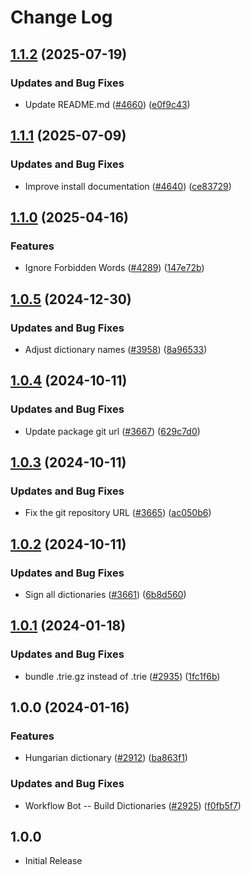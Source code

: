 # Change Log

## [1.1.2](https://github.com/streetsidesoftware/cspell-dicts/compare/@cspell/dict-hu-hu@1.1.1...@cspell/dict-hu-hu@1.1.2) (2025-07-19)


### Updates and Bug Fixes

* Update README.md ([#4660](https://github.com/streetsidesoftware/cspell-dicts/issues/4660)) ([e0f9c43](https://github.com/streetsidesoftware/cspell-dicts/commit/e0f9c43f2dc0170a118dfe3a5008d3cf017e36ce))

## [1.1.1](https://github.com/streetsidesoftware/cspell-dicts/compare/@cspell/dict-hu-hu@1.1.0...@cspell/dict-hu-hu@1.1.1) (2025-07-09)


### Updates and Bug Fixes

* Improve install documentation ([#4640](https://github.com/streetsidesoftware/cspell-dicts/issues/4640)) ([ce83729](https://github.com/streetsidesoftware/cspell-dicts/commit/ce837295163125b6ff57494d9de1609edc6204e6))

## [1.1.0](https://github.com/streetsidesoftware/cspell-dicts/compare/@cspell/dict-hu-hu@1.0.5...@cspell/dict-hu-hu@1.1.0) (2025-04-16)


### Features

* Ignore Forbidden Words ([#4289](https://github.com/streetsidesoftware/cspell-dicts/issues/4289)) ([147e72b](https://github.com/streetsidesoftware/cspell-dicts/commit/147e72b3a2acbf54013fc46f36f18cb17b8d6ba7))

## [1.0.5](https://github.com/streetsidesoftware/cspell-dicts/compare/@cspell/dict-hu-hu@1.0.4...@cspell/dict-hu-hu@1.0.5) (2024-12-30)


### Updates and Bug Fixes

* Adjust dictionary names ([#3958](https://github.com/streetsidesoftware/cspell-dicts/issues/3958)) ([8a96533](https://github.com/streetsidesoftware/cspell-dicts/commit/8a96533bec21280103740868b81559437c413501))

## [1.0.4](https://github.com/streetsidesoftware/cspell-dicts/compare/@cspell/dict-hu-hu@1.0.3...@cspell/dict-hu-hu@1.0.4) (2024-10-11)


### Updates and Bug Fixes

* Update package git url ([#3667](https://github.com/streetsidesoftware/cspell-dicts/issues/3667)) ([629c7d0](https://github.com/streetsidesoftware/cspell-dicts/commit/629c7d0a5e1bacad1d3874b1f8372edc3494ef97))

## [1.0.3](https://github.com/streetsidesoftware/cspell-dicts/compare/@cspell/dict-hu-hu@1.0.2...@cspell/dict-hu-hu@1.0.3) (2024-10-11)


### Updates and Bug Fixes

* Fix the git repository URL ([#3665](https://github.com/streetsidesoftware/cspell-dicts/issues/3665)) ([ac050b6](https://github.com/streetsidesoftware/cspell-dicts/commit/ac050b697d57820109995e92fac5ccc32ced1723))

## [1.0.2](https://github.com/streetsidesoftware/cspell-dicts/compare/@cspell/dict-hu-hu@1.0.1...@cspell/dict-hu-hu@1.0.2) (2024-10-11)


### Updates and Bug Fixes

* Sign all dictionaries ([#3661](https://github.com/streetsidesoftware/cspell-dicts/issues/3661)) ([6b8d560](https://github.com/streetsidesoftware/cspell-dicts/commit/6b8d560cf51a593458ce42bca415859f872cfc97))

## [1.0.1](https://github.com/streetsidesoftware/cspell-dicts/compare/@cspell/dict-hu-hu@1.0.0...@cspell/dict-hu-hu@1.0.1) (2024-01-18)


### Updates and Bug Fixes

* bundle .trie.gz instead of .trie ([#2935](https://github.com/streetsidesoftware/cspell-dicts/issues/2935)) ([1fc1f6b](https://github.com/streetsidesoftware/cspell-dicts/commit/1fc1f6bd236ae43f391aa21b397b84135bcb3737))

## 1.0.0 (2024-01-16)


### Features

* Hungarian dictionary ([#2912](https://github.com/streetsidesoftware/cspell-dicts/issues/2912)) ([ba863f1](https://github.com/streetsidesoftware/cspell-dicts/commit/ba863f1c71665c9f095240b96a781f689a2f6338))


### Updates and Bug Fixes

* Workflow Bot -- Build Dictionaries ([#2925](https://github.com/streetsidesoftware/cspell-dicts/issues/2925)) ([f0fb5f7](https://github.com/streetsidesoftware/cspell-dicts/commit/f0fb5f76e1b87c20eae38b52dde1067d9375bcb1))

## 1.0.0

- Initial Release
